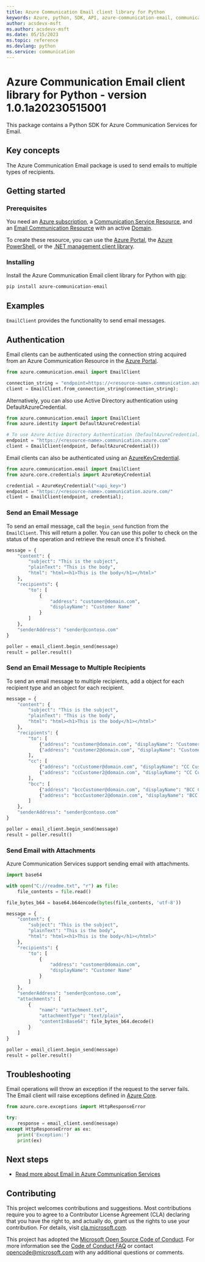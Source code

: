 ```yaml
---
title: Azure Communication Email client library for Python
keywords: Azure, python, SDK, API, azure-communication-email, communication
author: acsdevx-msft
ms.author: acsdevx-msft
ms.date: 05/15/2023
ms.topic: reference
ms.devlang: python
ms.service: communication
---
```

# Azure Communication Email client library for Python - version 1.0.1a20230515001 


This package contains a Python SDK for Azure Communication Services for Email.

## Key concepts

The Azure Communication Email package is used to send emails to multiple types of recipients.

## Getting started

### Prerequisites

You need an [Azure subscription][azure_sub], a [Communication Service Resource][communication_resource_docs], and an [Email Communication Resource][email_resource_docs] with an active [Domain][domain_overview].

To create these resource, you can use the [Azure Portal][communication_resource_create_portal], the [Azure PowerShell][communication_resource_create_power_shell], or the [.NET management client library][communication_resource_create_net].

### Installing

Install the Azure Communication Email client library for Python with [pip](https://pypi.org/project/pip/):

```bash
pip install azure-communication-email
```

## Examples

`EmailClient` provides the functionality to send email messages.

## Authentication

Email clients can be authenticated using the connection string acquired from an Azure Communication Resource in the [Azure Portal][azure_portal].

```python
from azure.communication.email import EmailClient

connection_string = "endpoint=https://<resource-name>.communication.azure.com/;accessKey=<Base64-Encoded-Key>"
client = EmailClient.from_connection_string(connection_string);
```

Alternatively, you can also use Active Directory authentication using DefaultAzureCredential.

```python
from azure.communication.email import EmailClient
from azure.identity import DefaultAzureCredential

# To use Azure Active Directory Authentication (DefaultAzureCredential) make sure to have AZURE_TENANT_ID, AZURE_CLIENT_ID and AZURE_CLIENT_SECRET as env variables.
endpoint = "https://<resource-name>.communication.azure.com"
client = EmailClient(endpoint, DefaultAzureCredential())
```

Email clients can also be authenticated using an [AzureKeyCredential][azure-key-credential].

```python
from azure.communication.email import EmailClient
from azure.core.credentials import AzureKeyCredential

credential = AzureKeyCredential("<api_key>")
endpoint = "https://<resource-name>.communication.azure.com/"
client = EmailClient(endpoint, credential);
```

### Send an Email Message

To send an email message, call the `begin_send` function from the `EmailClient`. This will return a poller. You can use this poller to check on the status of the operation and retrieve the result once it's finished.

```python
message = {
    "content": {
        "subject": "This is the subject",
        "plainText": "This is the body",
        "html": "html><h1>This is the body</h1></html>"
    },
    "recipients": {
        "to": [
            {
                "address": "customer@domain.com",
                "displayName": "Customer Name"
            }
        ]
    },
    "senderAddress": "sender@contoso.com"
}

poller = email_client.begin_send(message)
result = poller.result()
```

### Send an Email Message to Multiple Recipients

To send an email message to multiple recipients, add a object for each recipient type and an object for each recipient.

```python
message = {
    "content": {
        "subject": "This is the subject",
        "plainText": "This is the body",
        "html": "html><h1>This is the body</h1></html>"
    },
    "recipients": {
        "to": [
            {"address": "customer@domain.com", "displayName": "Customer Name"},
            {"address": "customer2@domain.com", "displayName": "Customer Name 2"}
        ],
        "cc": [
            {"address": "ccCustomer@domain.com", "displayName": "CC Customer Name"},
            {"address": "ccCustomer2@domain.com", "displayName": "CC Customer Name 2"}
        ],
        "bcc": [
            {"address": "bccCustomer@domain.com", "displayName": "BCC Customer Name"},
            {"address": "bccCustomer2@domain.com", "displayName": "BCC Customer Name 2"}
        ]
    },
    "senderAddress": "sender@contoso.com"
}

poller = email_client.begin_send(message)
result = poller.result()
```

### Send Email with Attachments

Azure Communication Services support sending email with attachments.

```python
import base64

with open("C://readme.txt", "r") as file:
    file_contents = file.read()

file_bytes_b64 = base64.b64encode(bytes(file_contents, 'utf-8'))

message = {
    "content": {
        "subject": "This is the subject",
        "plainText": "This is the body",
        "html": "html><h1>This is the body</h1></html>"
    },
    "recipients": {
        "to": [
            {
                "address": "customer@domain.com",
                "displayName": "Customer Name"
            }
        ]
    },
    "senderAddress": "sender@contoso.com",
    "attachments": [
        {
            "name": "attachment.txt",
            "attachmentType": "text/plain",
            "contentInBase64": file_bytes_b64.decode()
        }
    ]
}

poller = email_client.begin_send(message)
result = poller.result()
```

## Troubleshooting

Email operations will throw an exception if the request to the server fails. The Email client will raise exceptions defined in [Azure Core](https://github.com/Azure/azure-sdk-for-python/blob/main/sdk/core/azure-core/README.md).

```python
from azure.core.exceptions import HttpResponseError

try:
    response = email_client.send(message)
except HttpResponseError as ex:
    print('Exception:')
    print(ex)
```

## Next steps

- [Read more about Email in Azure Communication Services][nextsteps]

## Contributing

This project welcomes contributions and suggestions. Most contributions require you to agree to a Contributor License Agreement (CLA) declaring that you have the right to, and actually do, grant us the rights to use your contribution. For details, visit [cla.microsoft.com][cla].

This project has adopted the [Microsoft Open Source Code of Conduct][coc]. For more information see the [Code of Conduct FAQ][coc_faq] or contact [opencode@microsoft.com][coc_contact] with any additional questions or comments.

<!-- LINKS -->

[azure_sub]: https://azure.microsoft.com/free/dotnet/
[azure_portal]: https://portal.azure.com
[azure-key-credential]: https://aka.ms/azsdk-python-core-azurekeycredential
[cla]: https://cla.microsoft.com
[coc]: https://opensource.microsoft.com/codeofconduct/
[coc_faq]: https://opensource.microsoft.com/codeofconduct/faq/
[coc_contact]: mailto:opencode@microsoft.com
[communication_resource_docs]: /azure/communication-services/quickstarts/create-communication-resource?tabs=windows&pivots=platform-azp
[email_resource_docs]: https://aka.ms/acsemail/createemailresource
[communication_resource_create_portal]: /azure/communication-services/quickstarts/create-communication-resource?tabs=windows&pivots=platform-azp
[communication_resource_create_power_shell]: /powershell/module/az.communication/new-azcommunicationservice
[communication_resource_create_net]: /azure/communication-services/quickstarts/create-communication-resource?tabs=windows&pivots=platform-net
[package]: https://www.nuget.org/packages/Azure.Communication.Common/
[product_docs]: https://aka.ms/acsemail/overview
[nextsteps]: https://aka.ms/acsemail/overview
[nuget]: https://www.nuget.org/
[source]: https://github.com/Azure/azure-sdk-for-net/tree/main/sdk/communication
[domain_overview]: https://aka.ms/acsemail/domainsoverview

